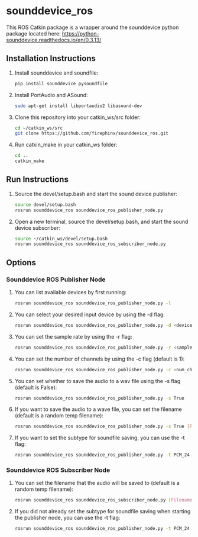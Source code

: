 # sounddevice_ros

This ROS Catkin package is a wrapper around the sounddevice python package located here: https://python-sounddevice.readthedocs.io/en/0.3.13/

## Installation Instructions

1. Install sounddevice and soundfile:
    ```bash
    pip install sounddevice pysoundfile
    ```
2. Install PortAudio and ASound:
    ```bash
    sudo apt-get install libportaudio2 libasound-dev
    ```
3. Clone this repository into your catkin_ws/src folder:
    ```bash
    cd ~/catkin_ws/src
    git clone https://github.com/firephinx/sounddevice_ros.git
    ```
4. Run catkin_make in your catkin_ws folder:
    ```bash
    cd ..
    catkin_make
    ```

## Run Instructions

1. Source the devel/setup.bash and start the sound device publisher:
    ```bash
    source devel/setup.bash
    rosrun sounddevice_ros sounddevice_ros_publisher_node.py
    ```
2. Open a new terminal, source the devel/setup.bash, and start the sound device subscriber:
    ```bash
    source ~/catkin_ws/devel/setup.bash
    rosrun sounddevice_ros sounddevice_ros_subscriber_node.py
    ```

## Options

### Sounddevice ROS Publisher Node

1. You can list available devices by first running:
    ```bash
    rosrun sounddevice_ros sounddevice_ros_publisher_node.py -l
    ```
2. You can select your desired input device by using the -d flag:
    ```bash
    rosrun sounddevice_ros sounddevice_ros_publisher_node.py -d <device id or substring>
    ```
3. You can set the sample rate by using the -r flag:
    ```bash
    rosrun sounddevice_ros sounddevice_ros_publisher_node.py -r <sample_rate>
    ```
4. You can set the number of channels by using the -c flag (default is 1):
    ```bash
    rosrun sounddevice_ros sounddevice_ros_publisher_node.py -c <num_channels>
    ```
5. You can set whether to save the audio to a wav file using the -s flag (default is False):
    ```bash
    rosrun sounddevice_ros sounddevice_ros_publisher_node.py -s True
    ```
6. If you want to save the audio to a wave file, you can set the filename (default is a random temp filename):
    ```bash
    rosrun sounddevice_ros sounddevice_ros_publisher_node.py -s True [Filename]
    ```
7. If you want to set the subtype for soundfile saving, you can use the -t flag:
    ```bash
    rosrun sounddevice_ros sounddevice_ros_publisher_node.py -t PCM_24
    ```

### Sounddevice ROS Subscriber Node

1. You can set the filename that the audio will be saved to (default is a random temp filename):
    ```bash
    rosrun sounddevice_ros sounddevice_ros_subscriber_node.py [Filename]
    ```
2. If you did not already set the subtype for soundfile saving when starting the publisher node, you can use the -t flag:
    ```bash
    rosrun sounddevice_ros sounddevice_ros_publisher_node.py -t PCM_24
    ```
